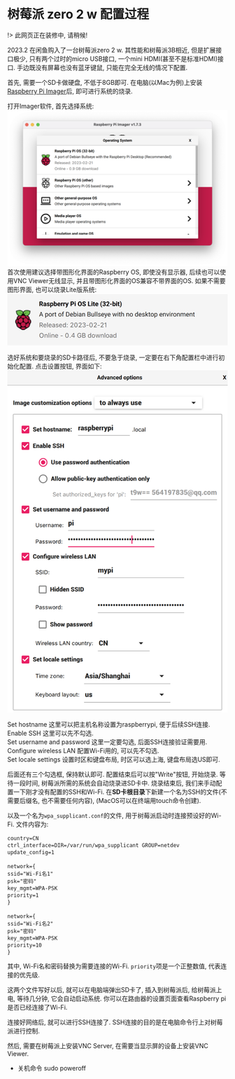 # 树莓派 zero 2 w 配置过程

!> 此网页正在装修中, 请稍候!

2023.2 在闲鱼购入了一台树莓派zero 2 w. 其性能和树莓派3B相近, 但是扩展接口极少, 只有两个过时的micro USB接口, 一个mini HDMI(甚至不是标准HDMI)接口. 手边既没有屏幕也没有蓝牙键鼠, 只能在完全无线的情况下配置.

首先, 需要一个SD卡做硬盘, 不低于8GB即可. 在电脑(以Mac为例)上安装[Raspberry Pi Imager]( https://www.raspberrypi.com/software/)后, 即可进行系统的烧录.

打开Imager软件, 首先选择系统:  
![img](1.png ':size=60%')  
首次使用建议选择带图形化界面的Raspberry OS, 即使没有显示器, 后续也可以使用VNC Viewer无线显示, 并且带图形化界面的OS兼容不带界面的OS.
如果不需要图形界面, 也可以烧录Lite版系统:  
![img](2.png ':size=40%')

选好系统和要烧录的SD卡路径后, 不要急于烧录, 一定要在右下角配置栏中进行初始化配置. 点击设置按钮, 界面如下:  
![img](3.png ':size=40%')

Set hostname 这里可以把主机名称设置为raspberrypi, 便于后续SSH连接.  
Enable SSH 这里可以先不勾选.  
Set username and password 这里一定要勾选, 后面SSH连接验证需要用.  
Configure wireless LAN 配置Wi-Fi用的, 可以先不勾选.  
Set locale settings 设置时区和键盘布局, 时区可以选上海, 键盘布局选US即可.  

后面还有三个勾选框, 保持默认即可.
配置结束后可以按"Write"按钮, 开始烧录. 等待一段时间, 树莓派所需的系统会自动烧录进SD卡中. 
烧录结束后, 我们来手动配置一下刚才没有配置的SSH和Wi-Fi. 在**SD卡根目录**下新建一个名为SSH的文件(不需要后缀名, 也不需要任何内容), (MacOS可以在终端用touch命令创建). 

以及一个名为`wpa_supplicant.conf`的文件, 用于树莓派启动时连接预设好的Wi-Fi. 文件内容为:
```
country=CN
ctrl_interface=DIR=/var/run/wpa_supplicant GROUP=netdev
update_config=1

network={
ssid="Wi-Fi名1"
psk="密码"
key_mgmt=WPA-PSK
priority=1
}

network={
ssid="Wi-Fi名2"
psk="密码"
key_mgmt=WPA-PSK
priority=10
}
```
其中, Wi-Fi名和密码替换为需要连接的Wi-Fi. `priority`项是一个正整数值, 代表连接的优先级.

这两个文件写好以后, 就可以在电脑端弹出SD卡了, 插入到树莓派后, 给树莓派上电, 等待几分钟, 它会自动启动系统. 你可以在路由器的设置页面查看Raspberry pi是否已经连接了Wi-Fi.

连接好网络后, 就可以进行SSH连接了. SSH连接的目的是在电脑命令行上对树莓派进行控制.


然后, 需要在树莓派上安装VNC Server, 在需要当显示屏的设备上安装VNC Viewer.








- 关机命令 sudo poweroff